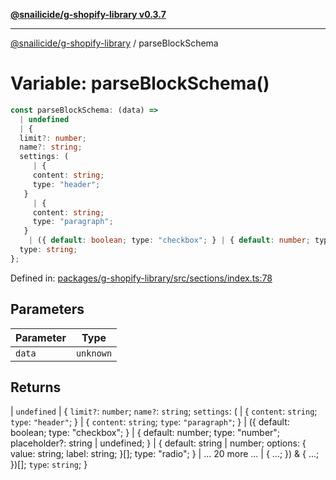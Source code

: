 [**@snailicide/g-shopify-library v0.3.7**](../README.md)

---

[@snailicide/g-shopify-library](../README.md) / parseBlockSchema

# Variable: parseBlockSchema()

```ts
const parseBlockSchema: (data) =>
  | undefined
  | {
  limit?: number;
  name?: string;
  settings: (
     | {
     content: string;
     type: "header";
   }
     | {
     content: string;
     type: "paragraph";
   }
    | ({ default: boolean; type: "checkbox"; } | { default: number; type: "number"; placeholder?: string | undefined; } | { default: string | number; options: { value: string; label: string; }[]; type: "radio"; } | ... 20 more ... | { ...; }) & { ...; })[];
  type: string;
};
```

Defined in:
[packages/g-shopify-library/src/sections/index.ts:78](https://github.com/gbtunney/snailicide-monorepo/blob/master/packages/g-shopify-library/src/sections/index.ts#L78)

## Parameters

| Parameter | Type      |
| --------- | --------- |
| `data`    | `unknown` |

## Returns

| `undefined` | { `limit?`: `number`; `name?`: `string`; `settings`: ( | {
`content`: `string`; `type`: `"header"`; } | { `content`: `string`; `type`:
`"paragraph"`; } | ({ default: boolean; type: "checkbox"; } | { default: number;
type: "number"; placeholder?: string | undefined; } | { default: string |
number; options: { value: string; label: string; }\[]; type: "radio"; } | ... 20
more ... | { ...; }) & { ...; })\[]; `type`: `string`; }

